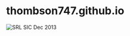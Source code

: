 # thombson747.github.io
![SRL SIC Dec 2013](https://user-images.githubusercontent.com/107766847/174463966-21374511-4ce8-4871-821d-c1dac8f62cd3.png)

